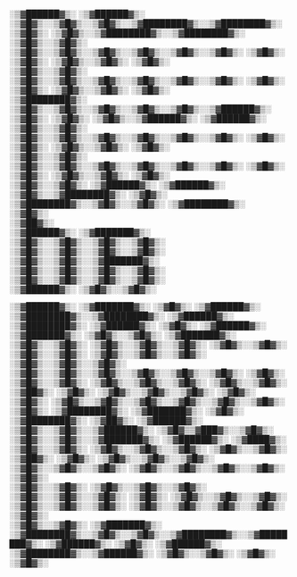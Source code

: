 ░▒▓██████▓▒░        ░▒▓██████▓▒░ ░▒▓█▓▒░░▒▓█▓▒░░▒▓█▓▒░░▒▓████████▓▒░░▒▓████████▓▒░      ░▒▓█▓▒░       ░▒▓█▓▒░░▒▓████████▓▒░░▒▓████████▓▒░                                                                                  
░▒▓█▓▒░░▒▓█▓▒░      ░▒▓█▓▒░░▒▓█▓▒░░▒▓█▓▒░░▒▓█▓▒░░▒▓█▓▒░░▒▓█▓▒░          ░▒▓█▓▒░          ░▒▓█▓▒░       ░▒▓█▓▒░░▒▓█▓▒░       ░▒▓█▓▒░                                                                                         
░▒▓█▓▒░░▒▓█▓▒░      ░▒▓█▓▒░░▒▓█▓▒░░▒▓█▓▒░░▒▓█▓▒░░▒▓█▓▒░░▒▓█▓▒░          ░▒▓█▓▒░          ░▒▓█▓▒░       ░▒▓█▓▒░░▒▓█▓▒░       ░▒▓█▓▒░                                                                                         
░▒▓████████▓▒░      ░▒▓█▓▒░░▒▓█▓▒░░▒▓█▓▒░░▒▓█▓▒░░▒▓█▓▒░░▒▓██████▓▒░     ░▒▓█▓▒░          ░▒▓█▓▒░       ░▒▓█▓▒░░▒▓██████▓▒░  ░▒▓██████▓▒░                                                                                    
░▒▓█▓▒░░▒▓█▓▒░      ░▒▓█▓▒░░▒▓█▓▒░░▒▓█▓▒░░▒▓█▓▒░░▒▓█▓▒░░▒▓█▓▒░          ░▒▓█▓▒░          ░▒▓█▓▒░       ░▒▓█▓▒░░▒▓█▓▒░       ░▒▓█▓▒░                                                                                         
░▒▓█▓▒░░▒▓█▓▒░      ░▒▓█▓▒░░▒▓█▓▒░░▒▓█▓▒░░▒▓█▓▒░░▒▓█▓▒░░▒▓█▓▒░          ░▒▓█▓▒░          ░▒▓█▓▒░       ░▒▓█▓▒░░▒▓█▓▒░       ░▒▓█▓▒░                                                                                         
░▒▓█▓▒░░▒▓█▓▒░       ░▒▓██████▓▒░  ░▒▓██████▓▒░ ░▒▓█▓▒░░▒▓████████▓▒░   ░▒▓█▓▒░          ░▒▓████████▓▒░░▒▓█▓▒░░▒▓█▓▒░       ░▒▓████████▓▒░                                                                                  
                       ░▒▓█▓▒░                                                                                                                                                                                              
                        ░▒▓██▓▒░                                                                                                                                                                                            
                                                       ░▒▓██████▓▒░ ░▒▓███████▓▒░                                                                                                                                           
                                                      ░▒▓█▓▒░░▒▓█▓▒░░▒▓█▓▒░░▒▓█▓▒░                                                                                                                                          
                                                      ░▒▓█▓▒░░▒▓█▓▒░░▒▓█▓▒░░▒▓█▓▒░                                                                                                                                          
                                                      ░▒▓█▓▒░░▒▓█▓▒░░▒▓███████▓▒░                                                                                                                                           
                                                      ░▒▓█▓▒░░▒▓█▓▒░░▒▓█▓▒░░▒▓█▓▒░                                                                                                                                          
                                                      ░▒▓█▓▒░░▒▓█▓▒░░▒▓█▓▒░░▒▓█▓▒░                                                                                                                                          
                                                       ░▒▓██████▓▒░ ░▒▓█▓▒░░▒▓█▓▒░                                                                                                                                          
                                                                                                                                                                                                                            
                                                                                                                                                                                                                            
 ░▒▓██████▓▒░       ░▒▓███████▓▒░ ░▒▓█▓▒░        ░▒▓██████▓▒░ ░▒▓████████▓▒░░▒▓████████▓▒░       ░▒▓██████▓▒░ ░▒▓████████▓▒░       ░▒▓██████▓▒░ ░▒▓█▓▒░       ░▒▓██████▓▒░ ░▒▓███████▓▒░ ░▒▓█▓▒░░▒▓█▓▒░      ░▒▓███████▓▒░  
░▒▓█▓▒░░▒▓█▓▒░      ░▒▓█▓▒░░▒▓█▓▒░░▒▓█▓▒░       ░▒▓█▓▒░░▒▓█▓▒░       ░▒▓█▓▒░░▒▓█▓▒░             ░▒▓█▓▒░░▒▓█▓▒░░▒▓█▓▒░             ░▒▓█▓▒░░▒▓█▓▒░░▒▓█▓▒░      ░▒▓█▓▒░░▒▓█▓▒░░▒▓█▓▒░░▒▓█▓▒░░▒▓█▓▒░░▒▓█▓▒░             ░▒▓█▓▒░ 
░▒▓█▓▒░░▒▓█▓▒░      ░▒▓█▓▒░░▒▓█▓▒░░▒▓█▓▒░       ░▒▓█▓▒░░▒▓█▓▒░     ░▒▓██▓▒░ ░▒▓█▓▒░             ░▒▓█▓▒░░▒▓█▓▒░░▒▓█▓▒░             ░▒▓█▓▒░       ░▒▓█▓▒░      ░▒▓█▓▒░░▒▓█▓▒░░▒▓█▓▒░░▒▓█▓▒░░▒▓█▓▒░░▒▓█▓▒░             ░▒▓█▓▒░ 
░▒▓████████▓▒░      ░▒▓███████▓▒░ ░▒▓█▓▒░       ░▒▓████████▓▒░   ░▒▓██▓▒░   ░▒▓██████▓▒░        ░▒▓█▓▒░░▒▓█▓▒░░▒▓██████▓▒░        ░▒▓█▓▒▒▓███▓▒░░▒▓█▓▒░      ░▒▓█▓▒░░▒▓█▓▒░░▒▓███████▓▒░  ░▒▓██████▓▒░          ░▒▓████▓▒░  
░▒▓█▓▒░░▒▓█▓▒░      ░▒▓█▓▒░░▒▓█▓▒░░▒▓█▓▒░       ░▒▓█▓▒░░▒▓█▓▒░ ░▒▓██▓▒░     ░▒▓█▓▒░             ░▒▓█▓▒░░▒▓█▓▒░░▒▓█▓▒░             ░▒▓█▓▒░░▒▓█▓▒░░▒▓█▓▒░      ░▒▓█▓▒░░▒▓█▓▒░░▒▓█▓▒░░▒▓█▓▒░   ░▒▓█▓▒░                         
░▒▓█▓▒░░▒▓█▓▒░      ░▒▓█▓▒░░▒▓█▓▒░░▒▓█▓▒░       ░▒▓█▓▒░░▒▓█▓▒░░▒▓█▓▒░       ░▒▓█▓▒░             ░▒▓█▓▒░░▒▓█▓▒░░▒▓█▓▒░             ░▒▓█▓▒░░▒▓█▓▒░░▒▓█▓▒░      ░▒▓█▓▒░░▒▓█▓▒░░▒▓█▓▒░░▒▓█▓▒░   ░▒▓█▓▒░                         
░▒▓█▓▒░░▒▓█▓▒░      ░▒▓███████▓▒░ ░▒▓████████▓▒░░▒▓█▓▒░░▒▓█▓▒░░▒▓████████▓▒░░▒▓████████▓▒░       ░▒▓██████▓▒░ ░▒▓█▓▒░              ░▒▓██████▓▒░ ░▒▓████████▓▒░░▒▓██████▓▒░ ░▒▓█▓▒░░▒▓█▓▒░   ░▒▓█▓▒░             ░▒▓█▓▒░     
                                                                                                                                                                                                                            
                                                                                                                                                                                                                            

